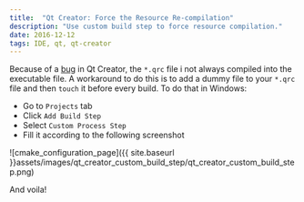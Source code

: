 ```yaml
---
title:  "Qt Creator: Force the Resource Re-compilation"
description: "Use custom build step to force resource compilation."
date: 2016-12-12
tags: IDE, qt, qt-creator
---
```


Because of a [bug](https://bugreports.qt.io/browse/QTCREATORBUG-1627) in Qt Creator, the `*.qrc` file i not always compiled into the executable file. A workaround to do this is to add a dummy file to your `*.qrc` file and then `touch` it before every build.
To do that in Windows:

- Go to `Projects` tab
- Click `Add Build Step`
- Select `Custom Process Step`
- Fill it according to the following screenshot

![cmake_configuration_page]({{ site.baseurl }}assets/images/qt_creator_custom_build_step/qt_creator_custom_build_step.png)

And voila!
